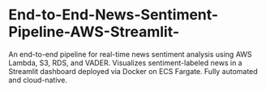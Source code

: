 # End-to-End-News-Sentiment-Pipeline-AWS-Streamlit-
An end-to-end pipeline for real-time news sentiment analysis using AWS Lambda, S3, RDS, and VADER. Visualizes sentiment-labeled news in a Streamlit dashboard deployed via Docker on ECS Fargate. Fully automated and cloud-native.
